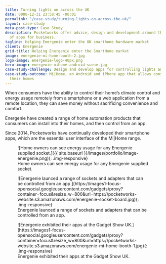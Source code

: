 ```yaml
---
title: Turning lights on across the UK
date: 0000-12-31 23:58:45 -00:01
permalink: "/case-study/turning-lights-on-across-the-uk/"
layout: case-study
meta-post-type: Case Study
description: Pocketworks offer advice, design and development around the implementation
  of apps for business.
tagline: Helping Energenie enter the UK smarthome hardware market
client: Energenie
grid-title: Helping Energenie enter the SmartHome market
image: energenie-mi-home-booth-2.jpg
logo-image: energenie-logo-40px.png
hero-image: energenie-mihome-android-scene.jpg
case-study-challenge: Design and develop apps for controlling lights and home appliances
case-study-outcome: Mi|Home, an Android and iPhone app that allows consumers to remote-control
  their homes
---
```


When consumers have the ability to control their home’s climate control and energy usage remotely from a smartphone or a web application from a remote location, they can save money without sacrificing convenience and comfort.

Energenie have created a range of home automation products that consumers can install into their homes, and then control from an app.

Since 2014, Pocketworks have continually developed their smartphone apps,
which are the essential user interface of the Mi|Home range.

<figure markdown="1">
![Home owners can see energy usage for any Energenie supplied socket.]({{ site.baseurl }}/images/portfolio/image-energenie.png){: .img-responsive}
<figcaption>Home owners can see energy usage for any Energenie supplied socket.</figcaption>
</figure>

<p>
<figure markdown="1">
![Energenie launced a range of sockets and adapters that can be controlled from an app.](https://images1-focus-opensocial.googleusercontent.com/gadgets/proxy?container=focus&resize_w=800&url=https://pocketworks-website.s3.amazonaws.com/energenie-socket-board.jpg){: .img-responsive}
<figcaption>Energenie launced a range of sockets and adapters that can be controlled from an app.</figcaption>
</figure>
</p>

<figure markdown="1">
![Energenie exhibited their apps at the Gadget Show UK.](https://images1-focus-opensocial.googleusercontent.com/gadgets/proxy?container=focus&resize_w=800&url=https://pocketworks-website.s3.amazonaws.com/energenie-mi-home-booth-1.jpg){: .img-responsive}
<figcaption>Energenie exhibited their apps at the Gadget Show UK.</figcaption>
</figure>
